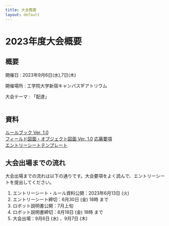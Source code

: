 ```yaml
---
title: 大会概要
layout: default
---
```

# 2023年度大会概要

## 概要
開催日
: 2023年9月6日(水),7日(木)

開催場所
: 工学院大学新宿キャンパス1Fアトリウム

大会テーマ
: 「配達」
<br><br>

## 資料
[ルールブック Ver. 1.0](../data/2023/pdf/F3RC2023_RuleBook_Ver.1.0.pdf)     
[フィールド図面・オブジェクト図面 Ver. 1.0](https://github.com/F3RC-committee/f3rc-committee.github.io/files/11743241/F3RC2023_._._Ver.1.0.pdf)
[応募要項](../data/2023/pdf/F3RC2023_応募要項.pdf)  
[エントリーシートテンプレート](https://docs.google.com/document/d/1E4uAuGOZSsTfvgfPsCg1bpsDls4FYzQjs3Lvv0KVeA4/edit?usp=sharing)   

## 大会出場までの流れ
大会出場までの流れは以下の通りです。大会要項をよく読んで、エントリーシートを提出してください。

1. エントリーシート・ルール資料公開：2023年6月13日 (火)
1. エントリーシート締切：6月30日 (金) 18時 まで
1. ロボット説明書公開：7月上旬
1. ロボット説明書締切：8月18日 (金) 18時 まで
1. 大会出場：9月6日 (水) 、9月7日 (木)
